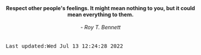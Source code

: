 
<div align="center"><b><span>Respect other people's feelings. It might mean nothing to you, but it could mean everything to them.</span></b><br><br><i> - Roy T. Bennett</i></div>
<br><br><kbd>Last updated:Wed Jul 13 12:24:28 2022</kbd>